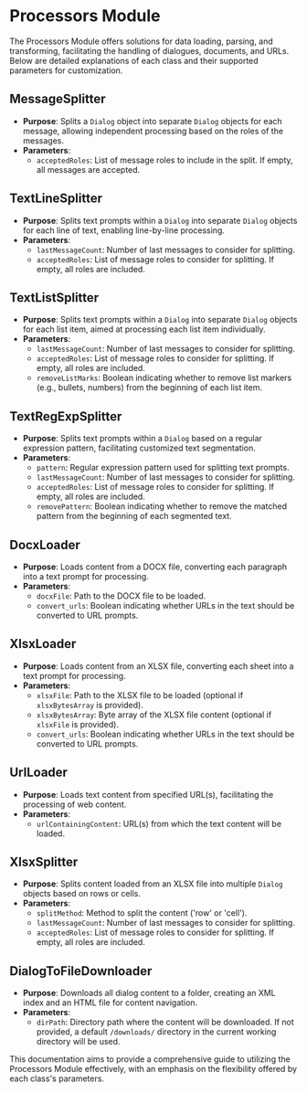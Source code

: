 # Processors Module

The Processors Module offers solutions for data loading, parsing, and transforming, facilitating the handling of dialogues, documents, and URLs. Below are detailed explanations of each class and their supported parameters for customization.

## MessageSplitter
- **Purpose**: Splits a `Dialog` object into separate `Dialog` objects for each message, allowing independent processing based on the roles of the messages.
- **Parameters**:
  - `acceptedRoles`: List of message roles to include in the split. If empty, all messages are accepted.

## TextLineSplitter
- **Purpose**: Splits text prompts within a `Dialog` into separate `Dialog` objects for each line of text, enabling line-by-line processing.
- **Parameters**:
  - `lastMessageCount`: Number of last messages to consider for splitting.
  - `acceptedRoles`: List of message roles to consider for splitting. If empty, all roles are included.

## TextListSplitter
- **Purpose**: Splits text prompts within a `Dialog` into separate `Dialog` objects for each list item, aimed at processing each list item individually.
- **Parameters**:
  - `lastMessageCount`: Number of last messages to consider for splitting.
  - `acceptedRoles`: List of message roles to consider for splitting. If empty, all roles are included.
  - `removeListMarks`: Boolean indicating whether to remove list markers (e.g., bullets, numbers) from the beginning of each list item.

## TextRegExpSplitter
- **Purpose**: Splits text prompts within a `Dialog` based on a regular expression pattern, facilitating customized text segmentation.
- **Parameters**:
  - `pattern`: Regular expression pattern used for splitting text prompts.
  - `lastMessageCount`: Number of last messages to consider for splitting.
  - `acceptedRoles`: List of message roles to consider for splitting. If empty, all roles are included.
  - `removePattern`: Boolean indicating whether to remove the matched pattern from the beginning of each segmented text.

## DocxLoader
- **Purpose**: Loads content from a DOCX file, converting each paragraph into a text prompt for processing.
- **Parameters**:
  - `docxFile`: Path to the DOCX file to be loaded.
  - `convert_urls`: Boolean indicating whether URLs in the text should be converted to URL prompts.

## XlsxLoader
- **Purpose**: Loads content from an XLSX file, converting each sheet into a text prompt for processing.
- **Parameters**:
  - `xlsxFile`: Path to the XLSX file to be loaded (optional if `xlsxBytesArray` is provided).
  - `xlsxBytesArray`: Byte array of the XLSX file content (optional if `xlsxFile` is provided).
  - `convert_urls`: Boolean indicating whether URLs in the text should be converted to URL prompts.

## UrlLoader
- **Purpose**: Loads text content from specified URL(s), facilitating the processing of web content.
- **Parameters**:
  - `urlContainingContent`: URL(s) from which the text content will be loaded.

## XlsxSplitter
- **Purpose**: Splits content loaded from an XLSX file into multiple `Dialog` objects based on rows or cells.
- **Parameters**:
  - `splitMethod`: Method to split the content ('row' or 'cell').
  - `lastMessageCount`: Number of last messages to consider for splitting.
  - `acceptedRoles`: List of message roles to consider for splitting. If empty, all roles are included.

## DialogToFileDownloader
- **Purpose**: Downloads all dialog content to a folder, creating an XML index and an HTML file for content navigation.
- **Parameters**:
  - `dirPath`: Directory path where the content will be downloaded. If not provided, a default `/downloads/` directory in the current working directory will be used.

This documentation aims to provide a comprehensive guide to utilizing the Processors Module effectively, with an emphasis on the flexibility offered by each class's parameters.

